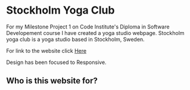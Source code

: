 # Stockholm Yoga Club

For my Milestone Project 1 on Code Institute's Diploma in Software Developement course I have created a yoga studio webpage. Stockholm yoga club is a yoga studio based in Stockholm, Sweden.

For link to the website click [Here](https://sabinastorm.github.io/yoga-club)

Design has been focused to Responsive.

## Who is this website for?

